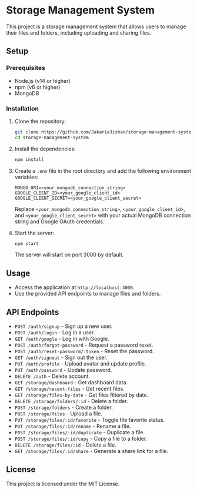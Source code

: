 # Storage Management System

This project is a storage management system that allows users to manage their files and folders, including uploading and sharing files.

## Setup

### Prerequisites

- Node.js (v14 or higher)
- npm (v6 or higher)
- MongoDB

### Installation

1. Clone the repository:

    ```sh
    git clone https://github.com/JakariaJishan/storage-management-system-api.git
    cd storage-management-system
    ```

2. Install the dependencies:

    ```sh
    npm install
    ```

3. Create a `.env` file in the root directory and add the following environment variables:

    ```dotenv
    MONGO_URI=<your_mongodb_connection_string>
    GOOGLE_CLIENT_ID=<your_google_client_id>
    GOOGLE_CLIENT_SECRET=<your_google_client_secret>
    ```

   Replace `<your_mongodb_connection_string>`, `<your_google_client_id>`, and `<your_google_client_secret>` with your actual MongoDB connection string and Google OAuth credentials.

4. Start the server:

    ```sh
    npm start
    ```

   The server will start on port 3000 by default.

## Usage

- Access the application at `http://localhost:3000`.
- Use the provided API endpoints to manage files and folders.

## API Endpoints

- `POST /auth/signup` - Sign up a new user.
- `POST /auth/login` - Log in a user.
- `GET /auth/google` - Log in with Google.
- `POST /auth/forgot-password` - Request a password reset.
- `POST /auth/reset-password/:token` - Reset the password.
- `GET /auth/signout` - Sign out the user.
- `PUT /auth/profile` - Upload avatar and update profile.
- `PUT /auth/password` - Update password.
- `DELETE /auth` - Delete account.
- `GET /storage/dashboard` - Get dashboard data.
- `GET /storage/recent-files` - Get recent files.
- `GET /storage/files-by-date` - Get files filtered by date.
- `DELETE /storage/folders/:id` - Delete a folder.
- `POST /storage/folders` - Create a folder.
- `POST /storage/files` - Upload a file.
- `PUT /storage/files/:id/favorite` - Toggle file favorite status.
- `PUT /storage/files/:id/rename` - Rename a file.
- `POST /storage/files/:id/duplicate` - Duplicate a file.
- `POST /storage/files/:id/copy` - Copy a file to a folder.
- `DELETE /storage/files/:id` - Delete a file.
- `GET /storage/files/:id/share` - Generate a share link for a file.

## License

This project is licensed under the MIT License.
